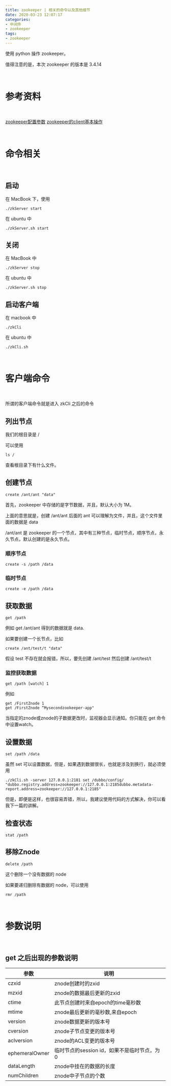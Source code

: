 ```yaml
---
title: zookeeper | 相关的命令以及其他细节
date: 2020-03-23 12:07:17
categories:
- 中间件
- zookeeper
tags:
- zookeeper
---
```

使用 python 操作 zookeeper。

值得注意的是，本次 zookeeper 的版本是 3.4.14

<!-- more -->

<br/>

# 参考资料

<br/>

[zookeeper配置参数](https://blog.csdn.net/liereli/article/details/80039124)
[zookeeper的client基本操作](https://blog.csdn.net/lbh199466/article/details/98206725)

<br>

# 命令相关

<br/>

## 启动

在 MacBook 下，使用

	./zkServer start

在 ubuntu 中

	./zkServer.sh start

## 关闭

在 MacBook 中

	./zkServer stop

在 ubuntu 中

	./zkServer.sh stop

## 启动客户端

在 macbook 中

	./zkCli

在 ubuntu 中

	./zkCli.sh

<br/>

# 客户端命令

<br/>

所谓的客户端命令就是进入 zkCli 之后的命令

## 列出节点

我们的根目录是 /

可以使用

	ls /

查看根目录下有什么文件。

## 创建节点

	create /ant/ant "data"

首先，zookeeper 中存储的是字节数据，并且，默认大小为 1M。

上面的意思就是，创建 /ant/ant 后面的 ant 可以理解为文件，并且，这个文件里面的数据是 data

/ant/ant 是 zookeeper 的一个节点，其中有三种节点，临时节点，顺序节点，永久节点，默认创建的是永久节点。

### 顺序节点

	create -s /path /data

### 临时节点

	create -e /path /data

## 获取数据

	get /path

例如 get /ant/ant 得到的数据就是 data.

如果要创建一个长节点，比如

	create /ant/test/t "data"

假设 test 不存在就会报错，所以，要先创建 /ant/test 然后创建 /ant/test/t

### 监控获取数据

	get /path [watch] 1

例如

	get /FirstZnode 1
	get /FirstZnode “Mysecondzookeeper-app"

当指定的znode或znode的子数据更改时，监视器会显示通知。你只能在 get 命令中设置watch。

## 设置数据

	set /path /data

虽然 set 可以设置数据，但是，如果遇到数据很长，也就是涉及到换行，就必须使用

	./zkCli.sh -server 127.0.0.1:2181 set /dubbo/config/ "dubbo.registry.address=zookeeper://127.0.0.1:2185dubbo.metadata-report.address=zookeeper://127.0.0.1:2185"

但是，即便是这样，也很容易弄错，所以，我建议使用代码的方式解决，你可以看我下一篇的讲解。

## 检查状态

	stat /path

## 移除Znode

	delete /path

这个删除一个没有数据的 node

如果要递归删除有数据的 node，可以使用

	rmr /path

<br/>

# 参数说明

<br/>

## get 之后出现的参数说明

|参数|说明|
|---|---|
|czxid|	znode创建时的zxid|
|mzxid|	znode的数据最后更新的zxid|
|ctime|	此节点创建时来自epoch的time毫秒数|
|mtime|	znode最后更新的毫秒数,来自epoch|
|version|	znode数据更新的版本号|
|cversion|	znode子节点变更的版本号|
|aclversion|	znode的ACL变更的版本号|
|ephemeralOwner|	临时节点的session id，如果不是临时节点，为0|
|dataLength|	znode中挂在的数据的长度|
|numChildren|	znode中子节点的个数|

